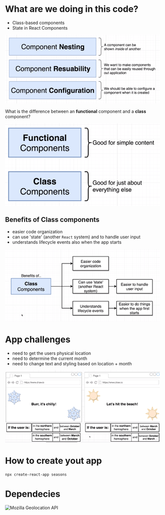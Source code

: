 # What are we doing in this code?

- Class-based components
- State in React Components

![](https://github.com/erossini/ReactJsTutorial/blob/master/03-jsx/images/components.png)

What is the difference between an **functional** component and a **class** component?

![](https://github.com/erossini/ReactJsTutorial/blob/master/03-jsx/images/function-or-component.png)

## Benefits of Class components

- easier code organization
- can use 'state' (another `React` system) and to handle user input
- understands lifecycle events also when the app starts

![](https://github.com/erossini/ReactJsTutorial/blob/master/03-jsx/images/Class-component.png)

# App challenges

- need to get the users physical location
- need to determine the current month
- need to change text and styling based on location + month

![](https://github.com/erossini/ReactJsTutorial/blob/master/03-jsx/images/result1.png)

# How to create yout app

```
npx create-react-app seasons
```

# Dependecies

![Mozilla Geolocation API](https://developer.mozilla.org/en-US/docs/Web/API/Geolocation_API)
